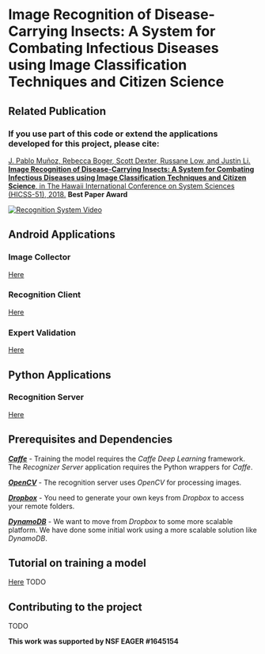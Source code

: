 # Image Recognition of Disease-Carrying Insects: A System for Combating Infectious Diseases using Image Classification Techniques and Citizen Science

## Related Publication
### If you use part of this code or extend the applications developed for this project, please cite: 

[J. Pablo Muñoz, Rebecca Boger, Scott Dexter, Russane Low, and Justin Li. **Image Recognition of Disease-Carrying Insects: A System for Combating Infectious Diseases using Image Classification Techniques and Citizen Science**, in The Hawaii International Conference on System Sciences (HICSS-51), 2018.](https://scholarspace.manoa.hawaii.edu/bitstream/10125/50247/1/paper0360.pdf) **Best Paper Award**

[![Recognition System Video](http://img.youtube.com/vi/iTjd30SCaqQ/hqdefault.jpg)](https://youtu.be/iTjd30SCaqQ?rel=0)

## Android Applications 

### Image Collector 

[Here](https://github.com/jpablomch/ImageCollector)

### Recognition Client

[Here](https://github.com/jpablomch/RecognitionClient)

### Expert Validation

[Here](https://github.com/jpablomch/ExpertValidation)

## Python Applications

### Recognition Server

[Here](https://github.com/jpablomch/RecognitionServer)

## Prerequisites and Dependencies 

[***Caffe***](http://caffe.berkeleyvision.org/) - Training the model requires the *Caffe Deep Learning* framework. 
The *Recognizer Server* application requires the Python wrappers for *Caffe*. 

[***OpenCV***](http://opencv.org/) - The recognition server uses *OpenCV* for processing images. 

[***Dropbox***](http://dropbox.com) - You need to generate your own keys from *Dropbox* to access your remote folders.

[***DynamoDB***](https://aws.amazon.com/dynamodb/) - We want to move from *Dropbox* to some more scalable platform. We have done some initial work using a more scalable solution like *DynamoDB*.

## Tutorial on training a model

[Here]() TODO

## Contributing to the project

TODO

**This work was supported by NSF EAGER #1645154**
